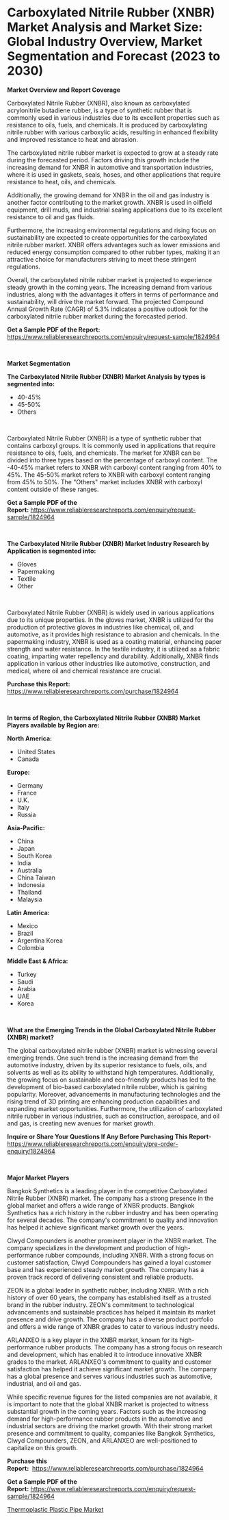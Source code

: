<p><h1>Carboxylated Nitrile Rubber (XNBR) Market Analysis and Market Size: Global Industry Overview, Market Segmentation and Forecast (2023 to 2030)</h1></p><p><strong>Market Overview and Report Coverage</strong></p>
<p><p>Carboxylated Nitrile Rubber (XNBR), also known as carboxylated acrylonitrile butadiene rubber, is a type of synthetic rubber that is commonly used in various industries due to its excellent properties such as resistance to oils, fuels, and chemicals. It is produced by carboxylating nitrile rubber with various carboxylic acids, resulting in enhanced flexibility and improved resistance to heat and abrasion.</p><p>The carboxylated nitrile rubber market is expected to grow at a steady rate during the forecasted period. Factors driving this growth include the increasing demand for XNBR in automotive and transportation industries, where it is used in gaskets, seals, hoses, and other applications that require resistance to heat, oils, and chemicals.</p><p>Additionally, the growing demand for XNBR in the oil and gas industry is another factor contributing to the market growth. XNBR is used in oilfield equipment, drill muds, and industrial sealing applications due to its excellent resistance to oil and gas fluids.</p><p>Furthermore, the increasing environmental regulations and rising focus on sustainability are expected to create opportunities for the carboxylated nitrile rubber market. XNBR offers advantages such as lower emissions and reduced energy consumption compared to other rubber types, making it an attractive choice for manufacturers striving to meet these stringent regulations.</p><p>Overall, the carboxylated nitrile rubber market is projected to experience steady growth in the coming years. The increasing demand from various industries, along with the advantages it offers in terms of performance and sustainability, will drive the market forward. The projected Compound Annual Growth Rate (CAGR) of 5.3% indicates a positive outlook for the carboxylated nitrile rubber market during the forecasted period.</p></p>
<p><strong>Get a Sample PDF of the Report:</strong> <a href="https://www.reliableresearchreports.com/enquiry/request-sample/1824964">https://www.reliableresearchreports.com/enquiry/request-sample/1824964</a></p>
<p>&nbsp;</p>
<p><strong>Market Segmentation</strong></p>
<p><strong>The Carboxylated Nitrile Rubber (XNBR) Market Analysis by types is segmented into:</strong></p>
<p><ul><li>40-45%</li><li>45-50%</li><li>Others</li></ul></p>
<p>&nbsp;</p>
<p><p>Carboxylated Nitrile Rubber (XNBR) is a type of synthetic rubber that contains carboxyl groups. It is commonly used in applications that require resistance to oils, fuels, and chemicals. The market for XNBR can be divided into three types based on the percentage of carboxyl content. The -40-45% market refers to XNBR with carboxyl content ranging from 40% to 45%. The 45-50% market refers to XNBR with carboxyl content ranging from 45% to 50%. The "Others" market includes XNBR with carboxyl content outside of these ranges.</p></p>
<p><strong>Get a Sample PDF of the Report:</strong>&nbsp;<a href="https://www.reliableresearchreports.com/enquiry/request-sample/1824964">https://www.reliableresearchreports.com/enquiry/request-sample/1824964</a></p>
<p>&nbsp;</p>
<p><strong>The Carboxylated Nitrile Rubber (XNBR) Market Industry Research by Application is segmented into:</strong></p>
<p><ul><li>Gloves</li><li>Papermaking</li><li>Textile</li><li>Other</li></ul></p>
<p>&nbsp;</p>
<p><p>Carboxylated Nitrile Rubber (XNBR) is widely used in various applications due to its unique properties. In the gloves market, XNBR is utilized for the production of protective gloves in industries like chemical, oil, and automotive, as it provides high resistance to abrasion and chemicals. In the papermaking industry, XNBR is used as a coating material, enhancing paper strength and water resistance. In the textile industry, it is utilized as a fabric coating, imparting water repellency and durability. Additionally, XNBR finds application in various other industries like automotive, construction, and medical, where oil and chemical resistance are crucial.</p></p>
<p><strong>Purchase this Report:</strong>&nbsp; <a href="https://www.reliableresearchreports.com/purchase/1824964">https://www.reliableresearchreports.com/purchase/1824964</a></p>
<p>&nbsp;</p>
<p><strong>In terms of Region, the Carboxylated Nitrile Rubber (XNBR) Market Players available by Region are:</strong></p>
<p>
    <p> <strong> North America: </strong>
        <ul>
            <li>United States</li>
            <li>Canada</li>
        </ul>
        </p> 
    <p> <strong> Europe: </strong>
        <ul>
            <li>Germany</li>
            <li>France</li>
            <li>U.K.</li>
            <li>Italy</li>
            <li>Russia</li>
        </ul>
        </p> 
    <p> <strong> Asia-Pacific: </strong>
        <ul>
            <li>China</li>
            <li>Japan</li>
            <li>South Korea</li>
            <li>India</li>
            <li>Australia</li>
            <li>China Taiwan</li>
            <li>Indonesia</li>
            <li>Thailand</li>
            <li>Malaysia</li>
        </ul>
        </p> 
    <p> <strong> Latin America: </strong>
        <ul>
            <li>Mexico</li>
            <li>Brazil</li>
            <li>Argentina Korea</li>
            <li>Colombia</li>
        </ul>
        </p> 
    <p> <strong> Middle East & Africa: </strong>
        <ul>
            <li>Turkey</li>
            <li>Saudi</li>
            <li>Arabia</li>
            <li>UAE</li>
            <li>Korea</li>
        </ul>
    </p>
    </p>
<p>&nbsp;</p>
<p><strong>What are the Emerging Trends in the Global Carboxylated Nitrile Rubber (XNBR) market?</strong></p>
<p><p>The global carboxylated nitrile rubber (XNBR) market is witnessing several emerging trends. One such trend is the increasing demand from the automotive industry, driven by its superior resistance to fuels, oils, and solvents as well as its ability to withstand high temperatures. Additionally, the growing focus on sustainable and eco-friendly products has led to the development of bio-based carboxylated nitrile rubber, which is gaining popularity. Moreover, advancements in manufacturing technologies and the rising trend of 3D printing are enhancing production capabilities and expanding market opportunities. Furthermore, the utilization of carboxylated nitrile rubber in various industries, such as construction, aerospace, and oil and gas, is creating new avenues for market growth.</p></p>
<p><strong>Inquire or Share Your Questions If Any Before Purchasing This Report</strong>- <a href="https://www.reliableresearchreports.com/enquiry/pre-order-enquiry/1824964">https://www.reliableresearchreports.com/enquiry/pre-order-enquiry/1824964</a></p>
<p>&nbsp;</p>
<p><strong>Major Market Players</strong></p>
<p><p>Bangkok Synthetics is a leading player in the competitive Carboxylated Nitrile Rubber (XNBR) market. The company has a strong presence in the global market and offers a wide range of XNBR products. Bangkok Synthetics has a rich history in the rubber industry and has been operating for several decades. The company's commitment to quality and innovation has helped it achieve significant market growth over the years.</p><p>Clwyd Compounders is another prominent player in the XNBR market. The company specializes in the development and production of high-performance rubber compounds, including XNBR. With a strong focus on customer satisfaction, Clwyd Compounders has gained a loyal customer base and has experienced steady market growth. The company has a proven track record of delivering consistent and reliable products.</p><p>ZEON is a global leader in synthetic rubber, including XNBR. With a rich history of over 60 years, the company has established itself as a trusted brand in the rubber industry. ZEON's commitment to technological advancements and sustainable practices has helped it maintain its market presence and drive growth. The company has a diverse product portfolio and offers a wide range of XNBR grades to cater to various industry needs.</p><p>ARLANXEO is a key player in the XNBR market, known for its high-performance rubber products. The company has a strong focus on research and development, which has enabled it to introduce innovative XNBR grades to the market. ARLANXEO's commitment to quality and customer satisfaction has helped it achieve significant market growth. The company has a global presence and serves various industries such as automotive, industrial, and oil and gas.</p><p>While specific revenue figures for the listed companies are not available, it is important to note that the global XNBR market is projected to witness substantial growth in the coming years. Factors such as the increasing demand for high-performance rubber products in the automotive and industrial sectors are driving the market growth. With their strong market presence and commitment to quality, companies like Bangkok Synthetics, Clwyd Compounders, ZEON, and ARLANXEO are well-positioned to capitalize on this growth.</p></p>
<p><strong>Purchase this Report:</strong>&nbsp;&nbsp;<a href="https://www.reliableresearchreports.com/purchase/1824964">https://www.reliableresearchreports.com/purchase/1824964</a></p>
<p></p>
<p><strong>Get a Sample PDF of the Report:</strong>&nbsp;<a href="https://www.reliableresearchreports.com/enquiry/request-sample/1824964">https://www.reliableresearchreports.com/enquiry/request-sample/1824964</a></p>
<p><p><a href="https://github.com/RickHolmes3/Market-Research-Report-List-2/blob/main/thermoplastic-plastic-pipe-market.md">Thermoplastic Plastic Pipe Market</a></p></p>